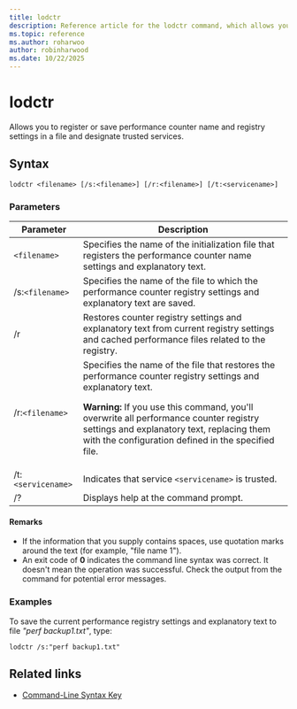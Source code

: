 ```yaml
---
title: lodctr
description: Reference article for the lodctr command, which allows you to register or save performance counter name and registry settings in a file and designate trusted services.
ms.topic: reference
ms.author: roharwoo
author: robinharwood
ms.date: 10/22/2025
---
```


# lodctr



Allows you to register or save performance counter name and registry settings in a file and designate trusted services.

## Syntax

```
lodctr <filename> [/s:<filename>] [/r:<filename>] [/t:<servicename>]
```

### Parameters

| Parameter | Description |
| --------- | ----------- |
| `<filename>` | Specifies the name of the initialization file that registers the performance counter name settings and explanatory text. |
| /s:`<filename>` | Specifies the name of the file to which the performance counter registry settings and explanatory text are saved. |
| /r | Restores counter registry settings and explanatory text from current registry settings and cached performance files related to the registry. |
| /r:`<filename>` | Specifies the name of the file that restores the performance counter registry settings and explanatory text.<p>**Warning:** If you use this command, you'll overwrite all performance counter registry settings and explanatory text, replacing them with the configuration defined in the specified file. |
| /t:`<servicename>` | Indicates that service `<servicename>` is trusted. |
| /? | Displays help at the command prompt. |

#### Remarks

- If the information that you supply contains spaces, use quotation marks around the text (for example, "file name 1").
- An exit code of **0** indicates the command line syntax was correct. It doesn't mean the operation was successful. Check the output from the command for potential error messages.

### Examples

To save the current performance registry settings and explanatory text to file *"perf backup1.txt"*, type:

```
lodctr /s:"perf backup1.txt"
```

## Related links

- [Command-Line Syntax Key](command-line-syntax-key.md)
